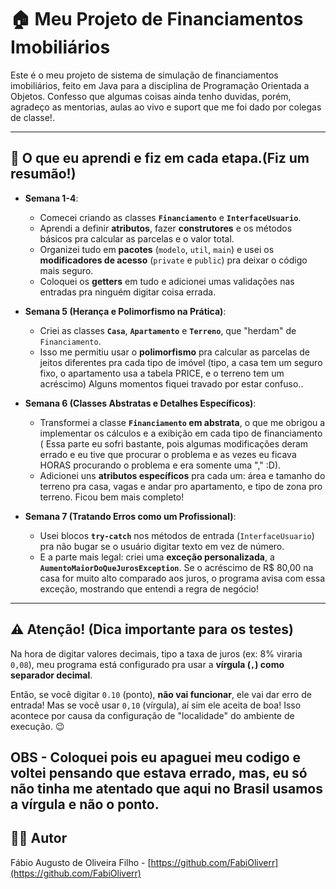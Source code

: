 # 🏠 Meu Projeto de Financiamentos Imobiliários

Este é o meu projeto de sistema de simulação de financiamentos imobiliários, feito em Java para a disciplina de Programação Orientada a Objetos. Confesso que algumas coisas ainda tenho duvidas, porém, agradeço as mentorias, aulas ao vivo e suport que me foi dado por colegas de classe!.

---

## 🎯 O que eu aprendi e fiz em cada etapa.(Fiz um resumão!)

* **Semana 1-4**:
    * Comecei criando as classes **`Financiamento`** e **`InterfaceUsuario`**.
    * Aprendi a definir **atributos**, fazer **construtores** e os métodos básicos pra calcular as parcelas e o valor total.
    * Organizei tudo em **pacotes** (`modelo`, `util`, `main`) e usei os **modificadores de acesso** (`private` e `public`) pra deixar o código mais seguro.
    * Coloquei os **getters** em tudo e adicionei umas validações nas entradas pra ninguém digitar coisa errada.

* **Semana 5 (Herança e Polimorfismo na Prática)**:
    *  Criei as classes **`Casa`**, **`Apartamento`** e **`Terreno`**, que "herdam" de `Financiamento`.
    * Isso me permitiu usar o **polimorfismo** pra calcular as parcelas de jeitos diferentes pra cada tipo de imóvel (tipo, a casa tem um seguro fixo, o apartamento usa a tabela PRICE, e o terreno tem um acréscimo) Alguns momentos fiquei travado por estar confuso..

* **Semana 6 (Classes Abstratas e Detalhes Específicos)**:
    * Transformei a classe **`Financiamento` em abstrata**, o que me obrigou a implementar os cálculos e a exibição em cada tipo de financiamento ( Essa parte eu sofri bastante, pois algumas modificações deram errado e eu tive que procurar o problema e as vezes eu ficava HORAS procurando o problema e era somente uma "," :D).
    * Adicionei uns **atributos específicos** pra cada um: área e tamanho do terreno pra casa, vagas e andar pro apartamento, e tipo de zona pro terreno. Ficou bem mais completo!

* **Semana 7 (Tratando Erros como um Profissional)**:
    *  Usei blocos **`try-catch`** nos métodos de entrada (`InterfaceUsuario`) pra não bugar se o usuário digitar texto em vez de número.
    *  E a parte mais legal: criei uma **exceção personalizada**, a **`AumentoMaiorDoQueJurosException`**. Se o acréscimo de R$ 80,00 na casa for muito alto comparado aos juros, o programa avisa com essa exceção, mostrando que entendi a regra de negócio!

---

## ⚠️ Atenção! (Dica importante para os testes)

Na hora de digitar valores decimais, tipo a taxa de juros (ex: 8% viraria `0,08`), meu programa está configurado pra usar a **vírgula (`,`) como separador decimal**.

Então, se você digitar `0.10` (ponto), **não vai funcionar**, ele vai dar erro de entrada! Mas se você usar `0,10` (vírgula), aí sim ele aceita de boa! Isso acontece por causa da configuração de "localidade" do ambiente de execução. 😉

OBS - Coloquei pois eu apaguei meu codigo e voltei pensando que estava errado, mas, eu só não tinha me atentado que aqui no Brasil usamos a vírgula e não o ponto.
---

## 👨‍💻 Autor

Fábio Augusto de Oliveira Filho - [https://github.com/FabiOliverr](https://github.com/FabiOliverr)